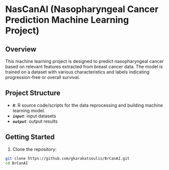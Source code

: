 # NasCanAI (Nasopharyngeal Cancer Prediction Machine Learning Project)

## Overview

This machine learning project is designed to predict nasopharyngeal cancer based on relevant features extracted from breast cancer data. The model is trained on a dataset with various characteristics and labels indicating progression-free or overall survival.

## Project Structure

- ***`R`***: R source code/scripts for the data reprocessing and building machine learning model.
- ***`input`***: input datasets
- ***```output```***: output results

## Getting Started

1. Clone the repository:

```bash
git clone https://github.com/gkarakatsoulis/BrCanAI.git
cd BrCanAI
```
